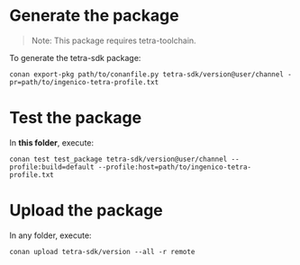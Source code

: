 # Generate the package

> Note: This package requires tetra-toolchain.

To generate the tetra-sdk package:

```
conan export-pkg path/to/conanfile.py tetra-sdk/version@user/channel -pr=path/to/ingenico-tetra-profile.txt
```

# Test the package

In **this folder**, execute:

```
conan test test_package tetra-sdk/version@user/channel --profile:build=default --profile:host=path/to/ingenico-tetra-profile.txt
```

# Upload the package

In any folder, execute:

```
conan upload tetra-sdk/version --all -r remote
```
